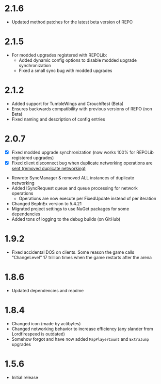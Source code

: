 # 2.1.6
- Updated method patches for the latest beta version of REPO

# 2.1.5
- For modded upgrades registered with REPOLib:
  - Added dynamic config options to disable modded upgrade synchronization
  - Fixed a small sync bug with modded upgrades

# 2.1.2
- Added support for TumbleWings and CrouchRest (Beta)
- Ensures backwards compatibility with previous versions of REPO (non Beta)
- Fixed naming and description of config entries

# 2.0.7
- [x] Fixed modded upgrade synchronization (now works 100% for REPOLib registered upgrades)
- [x] [Fixed client disconnect bug when duplicate networking operations are sent (removed duplicate networking)](#2)
- Rewrote SyncManager & removed ALL instances of duplicate networking
- Added ISyncRequest queue and queue processing for network operations
  - Operations are now execute per FixedUpdate instead of per iteration
- Changed BepInEx version to 5.4.21
- Migrated project settings to use NuGet packages for some dependencies
- Added tons of logging to the debug builds (on GitHub)

# 1.9.2
- Fixed accidental DOS on clients. Some reason the game calls "ChangeLevel" 17 trillion times when the game restarts after the arena

# 1.8.6
- Updated dependencies and readme

# 1.8.4
- Changed icon (made by actibytes)
- Changed networking behavior to increase efficiency (any slander from Lordfirespeed is outdated)
- Somehow forgot and have now added `MapPlayerCount` and `ExtraJump` upgrades

# 1.5.6
- Initial release